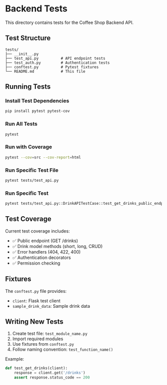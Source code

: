 # Backend Tests

This directory contains tests for the Coffee Shop Backend API.

## Test Structure

```
tests/
├── __init__.py
├── test_api.py          # API endpoint tests
├── test_auth.py         # Authentication tests
├── conftest.py          # Pytest fixtures
└── README.md            # This file
```

## Running Tests

### Install Test Dependencies

```bash
pip install pytest pytest-cov
```

### Run All Tests

```bash
pytest
```

### Run with Coverage

```bash
pytest --cov=src --cov-report=html
```

### Run Specific Test File

```bash
pytest tests/test_api.py
```

### Run Specific Test

```bash
pytest tests/test_api.py::DrinkAPITestCase::test_get_drinks_public_endpoint
```

## Test Coverage

Current test coverage includes:
- ✅ Public endpoint (GET /drinks)
- ✅ Drink model methods (short, long, CRUD)
- ✅ Error handlers (404, 422, 400)
- ✅ Authentication decorators
- ✅ Permission checking

## Fixtures

The `conftest.py` file provides:
- `client`: Flask test client
- `sample_drink_data`: Sample drink data

## Writing New Tests

1. Create test file: `test_module_name.py`
2. Import required modules
3. Use fixtures from `conftest.py`
4. Follow naming convention: `test_function_name()`

Example:
```python
def test_get_drinks(client):
    response = client.get('/drinks')
    assert response.status_code == 200
```

